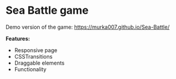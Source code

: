 # Sea Battle game

Demo version of the game: https://murka007.github.io/Sea-Battle/

**Features:**
- Responsive page
- CSSTransitions
- Draggable elements
- Functionality
